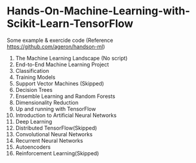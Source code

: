 # Hands-On-Machine-Learning-with-Scikit-Learn-TensorFlow

Some example & exercide code (Reference https://github.com/ageron/handson-ml)
  01. The Machine Learning Landscape (No script)
  02. End-to-End Machine Learning Project
  03. Classification
  04. Training Models
  05. Support Vector Machines (Skipped)
  06. Decision Trees
  07. Ensemble Learning and Random Forests
  08. Dimensionality Reduction
  09. Up and running with TensorFlow
  10. Introduction to Artificial Neural Networks
  11. Deep Learning
  12. Distributed TensorFlow(Skipped)
  13. Convolutional Neural Networks
  14. Recurrent Neural Networks
  15. Autoencoders
  16. Reinforcement Learning(Skipped)
